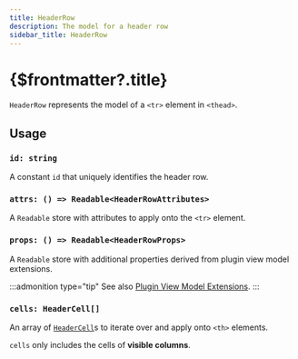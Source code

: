 ```yaml
---
title: HeaderRow
description: The model for a header row
sidebar_title: HeaderRow
---
```


<script>
  import { useHljs } from '$lib/utils/useHljs';
  useHljs('ts');
</script>

# {$frontmatter?.title}

`HeaderRow` represents the model of a `<tr>` element in `<thead>`.

## Usage

### `id: string`

A constant `id` that uniquely identifies the header row.

### `attrs: () => Readable<HeaderRowAttributes>`

A `Readable` store with attributes to apply onto the `<tr>` element.

### `props: () => Readable<HeaderRowProps>`

A `Readable` store with additional properties derived from plugin view model extensions.

:::admonition type="tip"
See also [Plugin View Model Extensions](../plugins/overview#connecting-plugins-to-markup).
:::

### `cells: HeaderCell[]`

An array of [`HeaderCell`](../header-cell.md)s to iterate over and apply onto `<th>` elements.

`cells` only includes the cells of **visible columns**.
